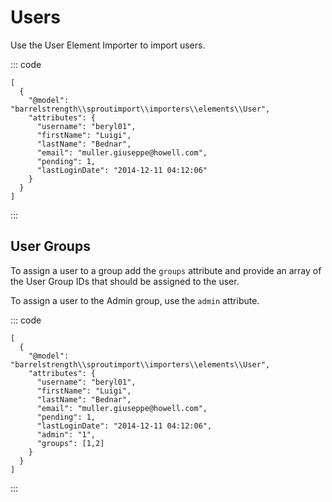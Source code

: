 # Users

Use the User Element Importer to import users.
 
::: code

``` craft3
[
  {
    "@model": "barrelstrength\\sproutimport\\importers\\elements\\User",
    "attributes": {
      "username": "beryl01",
      "firstName": "Luigi",
      "lastName": "Bednar",
      "email": "muller.giuseppe@howell.com",
      "pending": 1,
      "lastLoginDate": "2014-12-11 04:12:06"
    }
  }
]
```

:::

## User Groups

To assign a user to a group add the `groups` attribute and provide an array of the User Group IDs that should be assigned to the user.

To assign a user to the Admin group, use the `admin` attribute.

::: code

``` craft3
[
  {
    "@model": "barrelstrength\\sproutimport\\importers\\elements\\User",
    "attributes": {
      "username": "beryl01",
      "firstName": "Luigi",
      "lastName": "Bednar",
      "email": "muller.giuseppe@howell.com",
      "pending": 1,
      "lastLoginDate": "2014-12-11 04:12:06",
      "admin": "1",
      "groups": [1,2]
    }
  }
]
```

:::